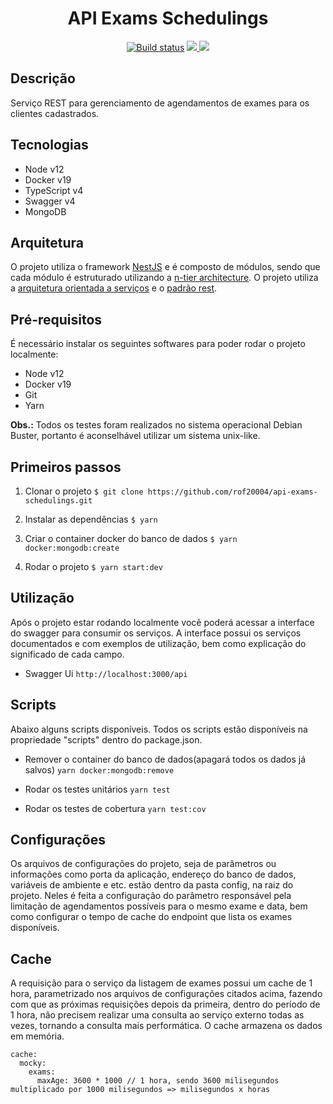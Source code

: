 <h1 align="center">
    API Exams Schedulings
</h1>

<p align="center">
  <a target="_blank" href="https://travis-ci.org/github/rof20004/api-exams-schedulings"><img src="https://travis-ci.org/rof20004/api-exams-schedulings.svg?branch=master" alt="Build status" /></a>
    
  <a target="_blank" href="https://codecov.io/gh/rof20004/api-exams-schedulings">
    <img src="https://codecov.io/gh/rof20004/api-exams-schedulings/branch/master/graph/badge.svg?token=75UTB5C6DY"/>
  </a>

  <a target="_blank" href="https://opensource.org/licenses/MIT">
    <img src="https://img.shields.io/badge/License-MIT-yellow.svg"/>
  </a>
</p>

## Descrição

Serviço REST para gerenciamento de agendamentos de exames para os clientes cadastrados.

## Tecnologias

- Node v12
- Docker v19
- TypeScript v4
- Swagger v4
- MongoDB

## Arquitetura

O projeto utiliza o framework [NestJS](https://nestjs.com/) e é composto de módulos, sendo que cada módulo é estruturado utilizando a [n-tier architecture](https://pt.wikipedia.org/wiki/Arquitetura_multicamada). O projeto utiliza a [arquitetura orientada a serviços](https://pt.wikipedia.org/wiki/Service-oriented_architecture) e o [padrão rest](https://restfulapi.net/).

## Pré-requisitos

É necessário instalar os seguintes softwares para poder rodar o projeto localmente:

- Node v12
- Docker v19
- Git
- Yarn

**Obs.:** Todos os testes foram realizados no sistema operacional Debian Buster, portanto é aconselhável utilizar um sistema unix-like.

## Primeiros passos

1. Clonar o projeto
`$ git clone https://github.com/rof20004/api-exams-schedulings.git`

2. Instalar as dependências
`$ yarn`

3. Criar o container docker do banco de dados
`$ yarn docker:mongodb:create`

4. Rodar o projeto
`$ yarn start:dev`

## Utilização

Após o projeto estar rodando localmente você poderá acessar a interface do swagger para consumir os serviços. A interface possui os serviços documentados e com exemplos de utilização, bem como explicação do significado de cada campo.

- Swagger Ui
`http://localhost:3000/api`

## Scripts

Abaixo alguns scripts disponíveis. Todos os scripts estão disponíveis na propriedade "scripts" dentro do package.json.

- Remover o container do banco de dados(apagará todos os dados já salvos)
`yarn docker:mongodb:remove`

- Rodar os testes unitários
`yarn test`

- Rodar os testes de cobertura
`yarn test:cov`

## Configurações

Os arquivos de configurações do projeto, seja de parâmetros ou informações como porta da aplicação, endereço do banco de dados, variáveis de ambiente e etc. estão dentro da pasta config, na raiz do projeto. Neles é feita a configuração do parâmetro responsável pela limitação de agendamentos possíveis para o mesmo exame e data, bem como configurar o tempo de cache do endpoint que lista os exames disponíveis.

## Cache

A requisição para o serviço da listagem de exames possui um cache de 1 hora, parametrizado nos arquivos de configurações citados acima, fazendo com que as próximas requisições depois da primeira, dentro do período de 1 hora, não precisem realizar uma consulta ao serviço externo todas as vezes, tornando a consulta mais performática. O cache armazena os dados em memória.

```
cache:
  mocky:
    exams:
      maxAge: 3600 * 1000 // 1 hora, sendo 3600 milisegundos multiplicado por 1000 milisegundos => milisegundos x horas
```
